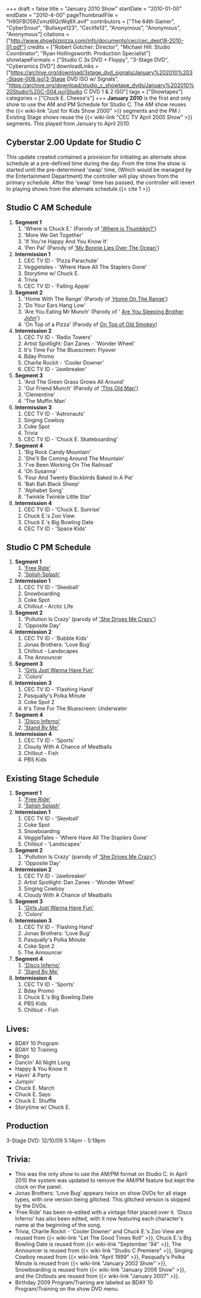 +++
draft = false
title = "January 2010 Show"
startDate = "2010-01-00"
endDate = "2010-4-00"
pageThumbnailFile = "H9SFBO59Zvmz6IQcWq8X.avif"
contributors = ["The 64th Gamer", "CyberSnout", "Bullseye123", "Ceclife13", "Anonymous", "Anonymous", "Anonymous"]
citations = ["http://www.showbizpizza.com/info/documents/cec/cec_dept18-2010-01.pdf"]
credits = ["Robert Gotcher: Director", "Michael Hill: Studio Coordinator", "Ryan Hollingsworth: Production Specialist"]
showtapeFormats = ["Studio C 3x DVD + Floppy", "3-Stage DVD", "Cyberamics DVD"]
downloadLinks = ["https://archive.org/download/3stage_dvd_signals/January%202010%203-Stage-008.iso|3-Stage DVD ISO w/ Signals", "https://archive.org/download/studio_c_showtape_dvds/January%202010%20Studio%20C-004.iso|Studio C DVD 1 & 2 ISO"]
tags = ["Showtapes"]
categories = ["Chuck E. Cheese's"]
+++
**January 2010** is the first and only show to use the AM and PM Schedule for Studio C. The AM show reuses the {{< wiki-link "Just for Kids Show 2000" >}} segments and the PM / Existing Stage shows reuse the {{< wiki-link "CEC TV April 2005 Show" >}} segments.
This played from January to April 2010.

## Cyberstar 2.00 Update for Studio C

This update created contained a provision for initiating an alternate show schedule at a pre-defined time during the day. From the time the show is started until the pre-determined 'swap' time, (Which would be managed by the Entertainment Department) the controller will play shows from the primary schedule. After the 'swap' time has passed, the controller will revert to playing shows from the alternate schedule.{{< cite 1 >}}

## Studio C AM Schedule

1.  **Segment 1**
    1.  'Where is Chuck E.' (Parody of ['Where is Thumbkin?'](https://barney.fandom.com/wiki/Where_is_Thumbkin%3F))
    2.  'More We Get Together'
    3.  'If You're Happy And You Know It'
    4.  'Pen Pal' (Parody of ['My Bonnie Lies Over The Ocean'](https://en.wikipedia.org/wiki/My_Bonnie_Lies_over_the_Ocean))
2.  **Intermission 1**
    1.  CEC TV ID - 'Pizza Parachute'
    2.  Veggietales - 'Where Have All The Staplers Gone'
    3.  Storytime w/ Chuck E.
    4.  Trivia
    5.  CEC TV ID - 'Falling Apple'
3.  **Segment 2**
    1.  'Home With The Range' (Parody of ['Home On The Range'](https://en.wikipedia.org/wiki/Home_on_the_Range))
    2.  'Do Your Ears Hang Low'
    3.  'Are You Eating Mr Munch' (Parody of ' [Are You Sleeping Brother John](https://en.wikipedia.org/wiki/Fr%C3%A8re_Jacques)')
    4.  'On Top of a Pizza' (Parody of [On Top of Old Smokey](https://en.wikipedia.org/wiki/On_Top_of_Old_Smoky))
4.  **Intermission 2**
    1.  CEC TV ID - 'Radio Towers'
    2.  Artist Spotlight: Dan Zanes - 'Wonder Wheel'
    3.  It's Time For The Bluescreen: Flyover
    4.  Bday Promo
    5.  Charlie Rockit - 'Cooler Downer'
    6.  CEC TV ID - 'Jawbreaker'
5.  **Segment 3**
    1.  'And The Green Grass Grows All Around'
    2.  'Our Friend Munch' (Parody of ['This Old Man'](https://en.wikipedia.org/wiki/This_Old_Man))
    3.  'Clementine'
    4.  'The Muffin Man'
6.  **Intermission 3**
    1.  CEC TV ID - 'Astronauts'
    2.  Singing Cowboy
    3.  Coke Spot
    4.  Trivia
    5.  CEC TV ID - 'Chuck E. Skateboarding'
7.  **Segment 4**
    1.  'Big Rock Candy Mountain'
    2.  'She'll Be Coming Around The Mountain'
    3.  'I've Been Working On The Railroad'
    4.  'Oh Susanna'
    5.  'Four And Twenty Blackbirds Baked In A Pie'
    6.  'Bah Bah Black Sheep'
    7.  'Alphabet Song'
    8.  'Twinkle Twinkle Little Star'
8.  **Intermission 4**
    1.  CEC TV ID - 'Chuck E. Sunrise'
    2.  Chuck E.'s Zoo View
    3.  Chuck E.'s Big Bowling Date
    4.  CEC TV ID - 'Space Kids'

## Studio C PM Schedule

1.  **Segment 1**
    1.  ['Free Ride'](https://en.wikipedia.org/wiki/Free_Ride_(song))
    2.  ['Splish Splash'](https://en.wikipedia.org/wiki/Splish_Splash_(song))
2.  **Intermission 1**
    1.  CEC TV ID - 'Skeeball'
    2.  Snowboarding
    3.  Coke Spot
    4.  Chillout - Arctic Life
3.  **Segment 2**
    1.  'Pollution Is Crazy' (parody of ['She Drives Me Crazy'](https://en.wikipedia.org/wiki/She_Drives_Me_Crazy))
    2.  'Opposite Day'
4.  **Intermission 2**
    1.  CEC TV ID - 'Bubble Kids'
    2.  Jonas Brothers: 'Love Bug'
    3.  Chillout - Landscapes
    4.  The Announcer
5.  **Segment 3**
    1.  ['Girls Just Wanna Have Fun'](https://en.wikipedia.org/wiki/Girls_Just_Want_to_Have_Fun)
    2.  'Colors'
6.  **Intermission 3**
    1.  CEC TV ID - 'Flashing Hand'
    2.  Pasqually's Polka Minute
    3.  Coke Spot 2
    4.  It's Time For The Bluescreen: Underwater
7.  **Segment 4**
    1.  ['Disco Inferno'](https://en.wikipedia.org/wiki/Disco_Inferno)
    2.  ['Stand By Me'](https://en.wikipedia.org/wiki/Stand_by_Me_(Ben_E._King_song))
8.  **Intermission 4**
    1.  CEC TV ID - 'Sports'
    2.  Cloudy With A Chance of Meatballs
    3.  Chillout - Fish
    4.  PBS Kids

## Existing Stage Schedule

1.  **Segment 1**
    1.  ['Free Ride'](https://en.wikipedia.org/wiki/Free_Ride_(song))
    2.  ['Splish Splash'](https://en.wikipedia.org/wiki/Splish_Splash_(song))
2.  **Intermission 1**
    1.  CEC TV ID - 'Skeeball'
    2.  Coke Spot
    3.  Snowboarding
    4.  VeggieTales - 'Where Have All The Staplers Gone'
    5.  Chillout - 'Landscapes'
3.  **Segment 2**
    1.  'Pollution Is Crazy' (parody of ['She Drives Me Crazy'](https://en.wikipedia.org/wiki/She_Drives_Me_Crazy))
    2.  'Opposite Day'
4.  **Intermission 2**
    1.  CEC TV ID - 'Jawbreaker'
    2.  Artist Spotlight: Dan Zanes - 'Wonder Wheel'
    3.  Singing Cowboy
    4.  Cloudy With A Chance of Meatballs
5.  **Segment 3**
    1.  ['Girls Just Wanna Have Fun'](https://en.wikipedia.org/wiki/Girls_Just_Want_to_Have_Fun)
    2.  'Colors'
6.  **Intermission 3**
    1.  CEC TV ID - 'Flashing Hand'
    2.  Jonas Brothers: 'Love Bug'
    3.  Pasqually's Polka Minute
    4.  Coke Spot 2
    5.  The Announcer
7.  **Segment 4**
    1.  ['Disco Inferno'](https://en.wikipedia.org/wiki/Disco_Inferno)
    2.  ['Stand By Me'](https://en.wikipedia.org/wiki/Stand_by_Me_(Ben_E._King_song))
8.  **Intermission 4**
    1.  CEC TV ID - 'Sports'
    2.  Bday Promo
    3.  Chuck E.'s Big Bowling Date
    4.  PBS Kids
    5.  Chillout - Fish

## Lives:

- BDAY 10 Program
- BDAY 10 Training
- Bingo
- Dancin' All Night Long
- Happy & You Know It
- Havin' A Party
- Jumpin'
- Chuck E. March
- Chuck E. Says
- Chuck E. Shuffle
- Storytime w/ Chuck E.

## Production

3-Stage DVD: 12/10/09 5:14pm - 5:19pm

## Trivia:

- This was the only show to use the AM/PM format on Studio C. In April 2010 the system was updated to remove the AM/PM feature but kept the clock on the panel.
- Jonas Brothers: 'Love Bug' appears twice on show DVDs for all stage types, with one version being glitched. This glitched version is skipped by the DVDs.
- 'Free Ride' has been re-edited with a vintage filter placed over it. 'Disco Inferno' has also been edited, with it now featuring each character's name at the beginning of the song.
- Trivia, Charlie Rockit - 'Cooler Downer' and Chuck E.'s Zoo View are reused from {{< wiki-link "Let The Good Times Roll" >}}, Chuck E.'s Big Bowling Date is reused from {{< wiki-link "September '94" >}}, The Announcer is reused from {{< wiki-link "Studio C Premiere" >}}, Singing Cowboy reused from {{< wiki-link "April 1999" >}}, Pasqually's Polka Minute is reused from {{< wiki-link "January 2002 Show" >}}, Snowboarding is reused from {{< wiki-link "January 2006 Show" >}}, and the Chillouts are reused from {{< wiki-link "January 2007" >}}.
- Birthday 2009 Program/Training are labeled as BDAY 10 Program/Training on the show DVD menu.
